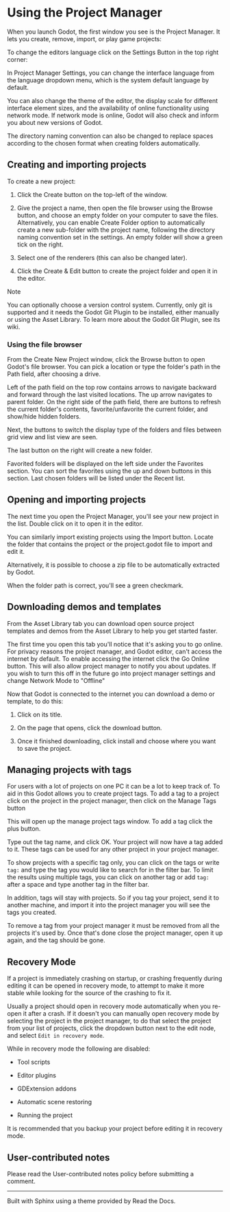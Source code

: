 # Using the Project Manager

When you launch Godot, the first window you see is the Project Manager. It
lets you create, remove, import, or play game projects:

To change the editors language click on the Settings Button in the top right
corner:

In Project Manager Settings, you can change the interface language from the
language dropdown menu, which is the system default language by default.

You can also change the theme of the editor, the display scale for different
interface element sizes, and the availability of online functionality using
network mode. If network mode is online, Godot will also check and inform you
about new versions of Godot.

The directory naming convention can also be changed to replace spaces
according to the chosen format when creating folders automatically.

## Creating and importing projects

To create a new project:

  1. Click the Create button on the top-left of the window.

  2. Give the project a name, then open the file browser using the Browse button, and choose an empty folder on your computer to save the files. Alternatively, you can enable Create Folder option to automatically create a new sub-folder with the project name, following the directory naming convention set in the settings. An empty folder will show a green tick on the right.

  3. Select one of the renderers (this can also be changed later).

  4. Click the Create & Edit button to create the project folder and open it in the editor.

Note

You can optionally choose a version control system. Currently, only git is
supported and it needs the Godot Git Plugin to be installed, either manually
or using the Asset Library. To learn more about the Godot Git Plugin, see its
wiki.

### Using the file browser

From the Create New Project window, click the Browse button to open Godot's
file browser. You can pick a location or type the folder's path in the Path
field, after choosing a drive.

Left of the path field on the top row contains arrows to navigate backward and
forward through the last visited locations. The up arrow navigates to parent
folder. On the right side of the path field, there are buttons to refresh the
current folder's contents, favorite/unfavorite the current folder, and
show/hide hidden folders.

Next, the buttons to switch the display type of the folders and files between
grid view and list view are seen.

The last button on the right will create a new folder.

Favorited folders will be displayed on the left side under the Favorites
section. You can sort the favorites using the up and down buttons in this
section. Last chosen folders will be listed under the Recent list.

## Opening and importing projects

The next time you open the Project Manager, you'll see your new project in the
list. Double click on it to open it in the editor.

You can similarly import existing projects using the Import button. Locate the
folder that contains the project or the project.godot file to import and edit
it.

Alternatively, it is possible to choose a zip file to be automatically
extracted by Godot.

When the folder path is correct, you'll see a green checkmark.

## Downloading demos and templates

From the Asset Library tab you can download open source project templates and
demos from the Asset Library to help you get started faster.

The first time you open this tab you'll notice that it's asking you to go
online. For privacy reasons the project manager, and Godot editor, can't
access the internet by default. To enable accessing the internet click the Go
Online button. This will also allow project manager to notify you about
updates. If you wish to turn this off in the future go into project manager
settings and change Network Mode to "Offline"

Now that Godot is connected to the internet you can download a demo or
template, to do this:

  1. Click on its title.

  2. On the page that opens, click the download button.

  3. Once it finished downloading, click install and choose where you want to save the project.

## Managing projects with tags

For users with a lot of projects on one PC it can be a lot to keep track of.
To aid in this Godot allows you to create project tags. To add a tag to a
project click on the project in the project manager, then click on the Manage
Tags button

This will open up the manage project tags window. To add a tag click the plus
button.

Type out the tag name, and click OK. Your project will now have a tag added to
it. These tags can be used for any other project in your project manager.

To show projects with a specific tag only, you can click on the tags or write
`tag:` and type the tag you would like to search for in the filter bar. To
limit the results using multiple tags, you can click on another tag or add
`tag:` after a space and type another tag in the filter bar.

In addition, tags will stay with projects. So if you tag your project, send it
to another machine, and import it into the project manager you will see the
tags you created.

To remove a tag from your project manager it must be removed from all the
projects it's used by. Once that's done close the project manager, open it up
again, and the tag should be gone.

## Recovery Mode

If a project is immediately crashing on startup, or crashing frequently during
editing it can be opened in recovery mode, to attempt to make it more stable
while looking for the source of the crashing to fix it.

Usually a project should open in recovery mode automatically when you re-open
it after a crash. If it doesn't you can manually open recovery mode by
selecting the project in the project manager, to do that select the project
from your list of projects, click the dropdown button next to the edit node,
and select `Edit in recovery mode`.

While in recovery mode the following are disabled:

  * Tool scripts

  * Editor plugins

  * GDExtension addons

  * Automatic scene restoring

  * Running the project

It is recommended that you backup your project before editing it in recovery
mode.

## User-contributed notes

Please read the User-contributed notes policy before submitting a comment.

* * *

Built with Sphinx using a theme provided by Read the Docs.

